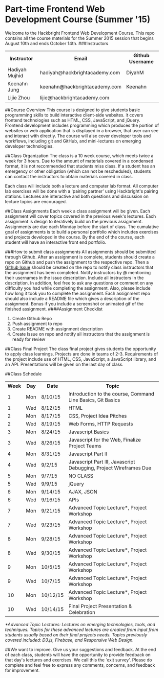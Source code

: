 # Part-time Frontend Web Development Course (Summer '15)
Welcome to the Hackbright Frontend Web Development Course. This repo contains all the course materials for the Summer 2015 session that begins August 10th and ends October 14th.
###Instructors
<table>
	<tr>
		<th>Instructor</th>
		<th>Email</th>
		<th>Github Username</th>
	</tr>
	<tr>
		<td>Hadiyah Mujhid</td>
		<td>hadiyah@hackbrightacademy.com</td>
		<td>DiyahM</td>
	</tr>
	<tr>
		<td>Keenahn Jung</td>
		<td>keenahn@hackbrightacademy.com</td>
		<td>Keenahn</td>
	</tr>
	<tr>
		<td>Lijie Zhou</td>
		<td>lijie@hackbrightacademy.com</td>
		<td></td>
	</tr>
</table>

##Course Overview
This course is designed to give students basic programming skills to build interactive client-side websites. It covers frontend technologies such as HTML, CSS, JavaScript, and jQuery. Frontend development includes programming which produces the portion of websites or web application that is displayed in a browser, that user can see and interact with directly. The course will also cover developer tools and workflows, including git and GitHub, and mini-lectures on emerging developer technologies.

##Class Organization
The class is a 10 week course, which meets twice a week for 3 hours. Due to the amount of materials covered in a condensed format, it is not recommended that students miss class. If a student has an emergency or other obligation (which can not be rescheduled), students can contact the instructors to obtain materials covered in class.

Each class will include both a lecture and computer lab format. All computer lab exercises will be done with a 'pairing partner' using Hackbright's pairing stations. Lectures are interactive and both questions and discussion on lecture topics are encouraged.  

##Class Assignments
Each week a class assignment will be given. Each assignment will cover topics covered in the previous week's lectures. Each assignment is design to iteratively build on the previous assignment. Assignments are due each Monday before the start of class. The cumulative goal of assignments is to build a personal portfolio which includes exercises and projects developed in the course. By the end of the course, each student will have an interactive front end portfolio.

###How to submit class assignments
All assignments should be submitted through Github. After an assignment is complete, students should create a repo on Github and push the assignment to the respective repo. Then a [Github Issue](https://guides.github.com/features/issues/) should be created on the repo to notify class instructors that the assignment has been completed. Notify instructors by @ mentioning their usernames in the issue description. Include all instructors in the description. In addition, feel free to ask any questions or comment on any difficulty you had while completing the assignment. Also, please include how long it took you to complete the assignment. Each assignment repo should also include a README file which gives a description of the assignment. Bonus if you include a screenshot or animated gif of the finished assignment.
####Assignment Checklist
1. Create Github Repo
2. Push assignment to repo
3. Create README with assignment description
4. Create Issue on repo and notify all instructors that the assignment is ready for review

##Class Final Project
The class final project gives students the opportunity to apply class learnings. Projects are done in teams of 2-3. Requirements of the project include use of HTML, CSS, JavaScript, a JavaScript library, and an API. Presentations will be given on the last day of class. 

##Class Schedule
<table>
	<tr>
		<th>Week</th>
		<th>Day</th>
		<th>Date</th>
		<th>Topic</th>
	</tr>
	<tr>
		<td>1</td>
		<td>Mon</td>
		<td>8/10/15</td>
		<td>Introduction to the course, Command Line Basics, Git Basics</td>
	</tr>
	<tr>
		<td>1</td>
		<td>Wed</td>
		<td>8/12/15</td>
		<td>HTML</td>
	</tr>
	<tr>
		<td>2</td>
		<td>Mon</td>
		<td>8/17/15</td>
		<td>CSS, Project Idea Pitches</td>
	</tr>
	<tr>
		<td>2</td>
		<td>Wed</td>
		<td>8/19/15</td>
		<td>Web Forms, HTTP Requests</td>
	</tr>
	<tr>
		<td>3</td>
		<td>Mon</td>
		<td>8/24/15</td>
		<td>Javascript Basics</td>
	</tr>
	<tr>
		<td>3</td>
		<td>Wed</td>
		<td>8/26/15</td>
		<td>Javascript for the Web, Finalize Project Teams</td>
	</tr>
	<tr>
		<td>4</td>
		<td>Mon</td>
		<td>8/31/15</td>
		<td>Javascript Part II</td>
	</tr>
	<tr>
		<td>4</td>
		<td>Wed</td>
		<td>9/2/15</td>
		<td>Javascript Part III, Javascript Debugging, Project Wireframes Due</td>
	</tr>
	<tr>
		<td>5</td>
		<td>Mon</td>
		<td>9/7/15</td>
		<td>NO CLASS</td>
	</tr>
	<tr>
		<td>5</td>
		<td>Wed</td>
		<td>9/9/15</td>
		<td>jQuery</td>
	</tr>
	<tr>
		<td>6</td>
		<td>Mon</td>
		<td>9/14/15</td>
		<td>AJAX, JSON</td>
	</tr>
	<tr>
		<td>6</td>
		<td>Wed</td>
		<td>9/16/15</td>
		<td>APIs</td>
	</tr>
	<tr>
		<td>7</td>
		<td>Mon</td>
		<td>9/21/15</td>
		<td>Advanced Topic Lecture*, Project Workshop</td>
	</tr>
	<tr>
		<td>7</td>
		<td>Wed</td>
		<td>9/23/15</td>
		<td>Advanced Topic Lecture*, Project Workshop</td>
	</tr>
	<tr>
		<td>8</td>
		<td>Mon</td>
		<td>9/28/15</td>
		<td>Advanced Topic Lecture*, Project Workshop</td>
	</tr>
	<tr>
		<td>8</td>
		<td>Wed</td>
		<td>9/30/15</td>
		<td>Advanced Topic Lecture*, Project Workshop</td>
	</tr>
	<tr>
		<td>9</td>
		<td>Mon</td>
		<td>10/5/15</td>
		<td>Advanced Topic Lecture*, Project Workshop</td>
	</tr>
	<tr>
		<td>9</td>
		<td>Wed</td>
		<td>10/7/15</td>
		<td>Advanced Topic Lecture*, Project Workshop</td>
	</tr>
	<tr>
		<td>10</td>
		<td>Mon</td>
		<td>10/12/15</td>
		<td>Advanced Topic Lecture*, Project Workshop</td>
	</tr>
	<tr>
		<td>10</td>
		<td>Wed</td>
		<td>10/14/15</td>
		<td>Final Project Presentation & Celebration</td>
	</tr>
</table>
<i>*Advanced Topic Lectures: Lectures on emerging technologies, tools, and techniques. Topics for these advanced lectures are created from input from students usually based on their final projects needs. Topics previously covered included: D3.js, Firebase, and Responsive Web Design.</i>

##We want to improve. Give us your suggestions and feedback.
At the end of each class, students will have the opportunity to provide feedback on that day's lectures and exercises. We call this the 'exit survey'. Please do complete and feel free to express any comments, concerns, and feedback for improvement.
	
			  


